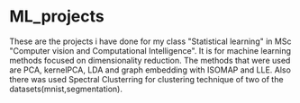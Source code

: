 # ML_projects
 These are the projects i have done for my class "Statistical learning" in MSc "Computer vision and Computational Intelligence". It is for machine learning methods focused on dimensionality reduction. The methods that were used are PCA, kernelPCA, LDA and graph embedding with ISOMAP and LLE. Also there was used Spectral Clusterring for clustering technique of two of the datasets(mnist,segmentation).
